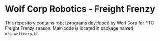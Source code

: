 # Wolf Corp Robotics - Freight Frenzy
This repository contains robot programs developed by Wolf Corp for FTC Freight Frenzy season. Main code is located in package named `org.wolfcorp.ff`.
